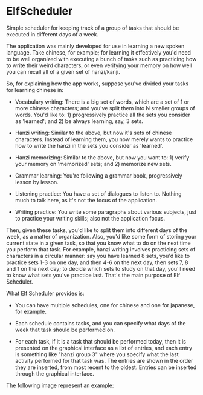 # ElfScheduler
Simple scheduler for keeping track of a group of tasks that should be executed in different days of a week.

The application was mainly developed for use in learning a new spoken language. Take chinese, for example; for learning it effectively you'd need to be well organized with executing a bunch of tasks such as practicing how to write their weird characters, or even verifying your memory on how well you can recall all of a given set of hanzi/kanji.

So, for explaining how the app works, suppose you've divided your tasks for learning chinese in:

- Vocabulary writing: There is a big set of words, which are a set of 1 or more chinese characters; and you've split them into N smaller groups of words. You'd like to: 1) progressively practice all the sets you consider as 'learned'; and 2) be always learning, say, 3 sets.

- Hanzi writing: Similar to the above, but now it's sets of chinese characters. Instead of learning them, you now merely wants to practice how to write the hanzi in the sets you consider as 'learned'.

- Hanzi memorizing: Similar to the above, but now you want to: 1) verify your memory on 'memorized' sets; and 2) memorize new sets.

- Grammar learning: You're following a grammar book, progressively lesson by lesson.

- Listening practice: You have a set of dialogues to listen to. Nothing much to talk here, as it's not the focus of the application.

- Writing practice: You write some paragraphs about various subjects, just to practice your writing skills; also not the application focus.

Then, given these tasks, you'd like to split them into different days of the week, as a matter of organization. Also, you'd like some form of storing your current state in a given task, so that you know what to do on the next time you perform that task. For example, hanzi writing involves practicing sets of characters in a circular manner: say you have learned 8 sets, you'd like to practice sets 1-3 on one day, and then 4-6 on the next day, then sets 7, 8 and 1 on the next day; to decide which sets to study on that day, you'll need to know what sets you've practice last. That's the main purpose of Elf Scheduler.

What Elf Scheduler provides is:

- You can have multiple schedules, one for chinese and one for japanese, for example.

- Each schedule contains tasks, and you can specify what days of the week that task should be performed on.

- For each task, if it is a task that should be performed today, then it is presented on the graphical interface as a list of entries, and each entry is something like "hanzi group 3" where you specify what the last activity performed for that task was. The entries are shown in the order they are inserted, from most recent to the oldest. Entries can be inserted through the graphical interface.

The following image represent an example:
